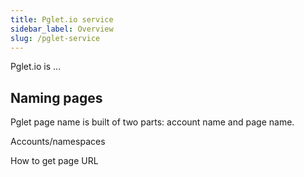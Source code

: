 ```yaml
---
title: Pglet.io service
sidebar_label: Overview
slug: /pglet-service
---
```


Pglet.io is ...

## Naming pages

Pglet page name is built of two parts: account name and page name.

Accounts/namespaces

How to get page URL